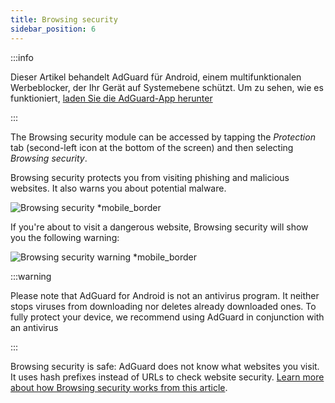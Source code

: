 ```yaml
---
title: Browsing security
sidebar_position: 6
---
```


:::info

Dieser Artikel behandelt AdGuard für Android, einem multifunktionalen Werbeblocker, der Ihr Gerät auf Systemebene schützt. Um zu sehen, wie es funktioniert, [laden Sie die AdGuard-App herunter](https://agrd.io/download-kb-adblock)

:::

The Browsing security module can be accessed by tapping the _Protection_ tab (second-left icon at the bottom of the screen) and then selecting _Browsing security_.

Browsing security protects you from visiting phishing and malicious websites. It also warns you about potential malware.

![Browsing security \*mobile\_border](https://cdn.adtidy.org/blog/new/1y6a8browsing_security.png)

If you're about to visit a dangerous website, Browsing security will show you the following warning:

![Browsing security warning \*mobile\_border](https://cdn.adtidy.org/blog/new/o8s3Screenshot_2023-06-29-15-49-01-514-edit_com.android.chrome.jpg)

:::warning

Please note that AdGuard for Android is not an antivirus program. It neither stops viruses from downloading nor deletes already downloaded ones. To fully protect your device, we recommend using AdGuard in conjunction with an antivirus

:::

Browsing security is safe: AdGuard does not know what websites you visit. It uses hash prefixes instead of URLs to check website security. [Learn more about how Browsing security works from this article](/general/browsing-security/).
